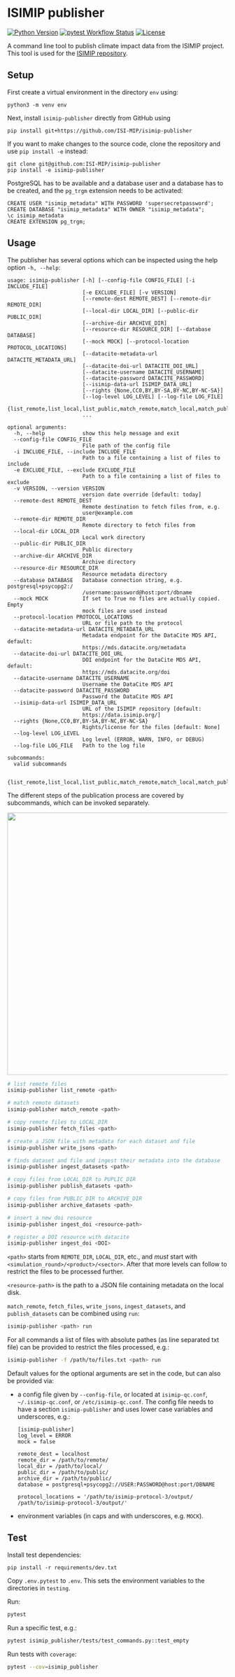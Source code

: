 ISIMIP publisher
================

[![Python Version](https://img.shields.io/badge/python-3.6|3.7|3.8|3.9|3.10-blue)](https://www.python.org/)
[![pytest Workflow Status](https://github.com/ISI-MIP/isimip-publisher/actions/workflows/pytest.yml/badge.svg)](https://github.com/ISI-MIP/isimip-publisher/actions/workflows/pytest.yml)
[![License](http://img.shields.io/badge/license-MIT-blue.svg?style=flat)](https://github.com/ISI-MIP/isimip-publisher/blob/master/LICENSE)

A command line tool to publish climate impact data from the ISIMIP project. This tool is used for the [ISIMIP repository](https://data.isimip.org).


Setup
-----

First create a virtual environment in the directory `env` using:

```
python3 -m venv env
```

Next, install `isimip-publisher` directly from GitHub using

```
pip install git+https://github.com/ISI-MIP/isimip-publisher
```

If you want to make changes to the source code, clone the repository and use `pip install -e` instead:

```
git clone git@github.com:ISI-MIP/isimip-publisher
pip install -e isimip-publisher
```

PostgreSQL has to be available and a database user and a database has to be created, and the `pg_trgm` extension needs to be activated:

```pgsql
CREATE USER "isimip_metadata" WITH PASSWORD 'supersecretpassword';
CREATE DATABASE "isimip_metadata" WITH OWNER "isimip_metadata";
\c isimip_metadata
CREATE EXTENSION pg_trgm;
```

Usage
-----

The publisher has several options which can be inspected using the help option `-h, --help`:

```
usage: isimip-publisher [-h] [--config-file CONFIG_FILE] [-i INCLUDE_FILE]
                        [-e EXCLUDE_FILE] [-v VERSION]
                        [--remote-dest REMOTE_DEST] [--remote-dir REMOTE_DIR]
                        [--local-dir LOCAL_DIR] [--public-dir PUBLIC_DIR]
                        [--archive-dir ARCHIVE_DIR]
                        [--resource-dir RESOURCE_DIR] [--database DATABASE]
                        [--mock MOCK] [--protocol-location PROTOCOL_LOCATIONS]
                        [--datacite-metadata-url DATACITE_METADATA_URL]
                        [--datacite-doi-url DATACITE_DOI_URL]
                        [--datacite-username DATACITE_USERNAME]
                        [--datacite-password DATACITE_PASSWORD]
                        [--isimip-data-url ISIMIP_DATA_URL]
                        [--rights {None,CC0,BY,BY-SA,BY-NC,BY-NC-SA}]
                        [--log-level LOG_LEVEL] [--log-file LOG_FILE]
                        {list_remote,list_local,list_public,match_remote,match_local,match_public,fetch_files,write_jsons,update_jsons,insert_datasets,update_datasets,publish_datasets,archive_datasets,check,clean,update_index,run,insert_doi,update_doi,register_doi,init}
                        ...

optional arguments:
  -h, --help            show this help message and exit
  --config-file CONFIG_FILE
                        File path of the config file
  -i INCLUDE_FILE, --include INCLUDE_FILE
                        Path to a file containing a list of files to include
  -e EXCLUDE_FILE, --exclude EXCLUDE_FILE
                        Path to a file containing a list of files to exclude
  -v VERSION, --version VERSION
                        version date override [default: today]
  --remote-dest REMOTE_DEST
                        Remote destination to fetch files from, e.g.
                        user@example.com
  --remote-dir REMOTE_DIR
                        Remote directory to fetch files from
  --local-dir LOCAL_DIR
                        Local work directory
  --public-dir PUBLIC_DIR
                        Public directory
  --archive-dir ARCHIVE_DIR
                        Archive directory
  --resource-dir RESOURCE_DIR
                        Resource metadata directory
  --database DATABASE   Database connection string, e.g. postgresql+psycopg2:/
                        /username:password@host:port/dbname
  --mock MOCK           If set to True no files are actually copied. Empty
                        mock files are used instead
  --protocol-location PROTOCOL_LOCATIONS
                        URL or file path to the protocol
  --datacite-metadata-url DATACITE_METADATA_URL
                        Metadata endpoint for the DataCite MDS API, default:
                        https://mds.datacite.org/metadata
  --datacite-doi-url DATACITE_DOI_URL
                        DOI endpoint for the DataCite MDS API, default:
                        https://mds.datacite.org/doi
  --datacite-username DATACITE_USERNAME
                        Username the DataCite MDS API
  --datacite-password DATACITE_PASSWORD
                        Password the DataCite MDS API
  --isimip-data-url ISIMIP_DATA_URL
                        URL of the ISIMIP repository [default:
                        https://data.isimip.org/]
  --rights {None,CC0,BY,BY-SA,BY-NC,BY-NC-SA}
                        Rights/license for the files [default: None]
  --log-level LOG_LEVEL
                        Log level (ERROR, WARN, INFO, or DEBUG)
  --log-file LOG_FILE   Path to the log file

subcommands:
  valid subcommands

  {list_remote,list_local,list_public,match_remote,match_local,match_public,fetch_files,write_jsons,update_jsons,insert_datasets,update_datasets,publish_datasets,archive_datasets,check,clean,update_index,run,insert_doi,update_doi,register_doi,init}

```

The different steps of the publication process are covered by subcommands, which can be invoked separately.

<p align="center">
  <img width="600" src="overview.svg">
</p>

```bash
# list remote files
isimip-publisher list_remote <path>

# match remote datasets
isimip-publisher match_remote <path>

# copy remote files to LOCAL_DIR
isimip-publisher fetch_files <path>

# create a JSON file with metadata for each dataset and file
isimip-publisher write_jsons <path>

# finds dataset and file and ingest their metadata into the database
isimip-publisher ingest_datasets <path>

# copy files from LOCAL_DIR to PUPLIC_DIR
isimip-publisher publish_datasets <path>

# copy files from PUBLIC_DIR to ARCHIVE_DIR
isimip-publisher archive_datasets <path>

# insert a new doi resource
isimip-publisher ingest_doi <resource-path>

# register a DOI resource with datacite
isimip-publisher ingest_doi <DOI>
```

`<path>` starts from `REMOTE_DIR`, `LOCAL_DIR`, etc., and *must* start with `<simulation_round>/<product>/<sector>`. After that more levels can follow to restrict the files to be processed further.

`<resource-path>` is the path to a JSON file containing metadata on the local disk.

`match_remote`, `fetch_files`, `write_jsons`, `ingest_datasets`, and `publish_datasets` can be combined using `run`:

```bash
isimip-publisher <path> run
```

For all commands a list of files with absolute pathes (as line separated txt file) can be provided to restrict the files processed, e.g.:

```bash
isimip-publisher -f /path/to/files.txt <path> run
```

Default values for the optional arguments are set in the code, but can also be provided via:

* a config file given by `--config-file`, or located at `isimip-qc.conf`, `~/.isimip-qc.conf`, or `/etc/isimip-qc.conf`. The config file needs to have a section `isimip-publisher` and uses lower case variables and underscores, e.g.:
    ```
    [isimip-publisher]
    log_level = ERROR
    mock = false

    remote_dest = localhost
    remote_dir = /path/to/remote/
    local_dir = /path/to/local/
    public_dir = /path/to/public/
    archive_dir = /path/to/public/
    database = postgresql+psycopg2://USER:PASSWORD@host:port/DBNAME

    protocol_locations = '/path/to/isimip-protocol-3/output/ /path/to/isimip-protocol-3/output/'
    ```

* environment variables (in caps and with underscores, e.g. `MOCK`).


Test
----

Install test dependencies:

```
pip install -r requirements/dev.txt
```

Copy `.env.pytest` to `.env`. This sets the environment variables to the directories in `testing`.

Run:

```bash
pytest
```

Run a specific test, e.g.:

```bash
pytest isimip_publisher/tests/test_commands.py::test_empty
```

Run tests with `coverage`:

```bash
pytest --cov=isimip_publisher
```
